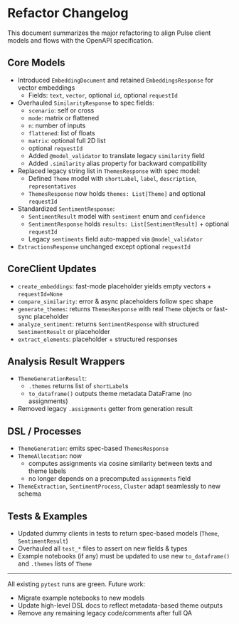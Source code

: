 # Refactor Changelog

This document summarizes the major refactoring to align Pulse client models and flows with the OpenAPI specification.

## Core Models
- Introduced `EmbeddingDocument` and retained `EmbeddingsResponse` for vector embeddings
  - Fields: `text`, `vector`, optional `id`, optional `requestId`
- Overhauled `SimilarityResponse` to spec fields:
  - `scenario`: self or cross
  - `mode`: matrix or flattened
  - `n`: number of inputs
  - `flattened`: list of floats
  - `matrix`: optional full 2D list
  - optional `requestId`
  - Added `@model_validator` to translate legacy `similarity` field
  - Added `.similarity` alias property for backward compatibility
- Replaced legacy string list in `ThemesResponse` with spec model:
  - Defined `Theme` model with `shortLabel`, `label`, `description`, `representatives`
  - `ThemesResponse` now holds `themes: List[Theme]` and optional `requestId`
- Standardized `SentimentResponse`:
  - `SentimentResult` model with `sentiment` enum and `confidence`
  - `SentimentResponse` holds `results: List[SentimentResult]` + optional `requestId`
  - Legacy `sentiments` field auto-mapped via `@model_validator`
- `ExtractionsResponse` unchanged except optional `requestId`

## CoreClient Updates
- `create_embeddings`: fast-mode placeholder yields empty vectors + `requestId=None`
- `compare_similarity`: error & async placeholders follow spec shape
- `generate_themes`: returns `ThemesResponse` with real `Theme` objects or fast-sync placeholder
- `analyze_sentiment`: returns `SentimentResponse` with structured `SentimentResult` or placeholder
- `extract_elements`: placeholder + structured responses

## Analysis Result Wrappers
- `ThemeGenerationResult`:
  - `.themes` returns list of `shortLabel`s
  - `to_dataframe()` outputs theme metadata DataFrame (no assignments)
- Removed legacy `.assignments` getter from generation result

## DSL / Processes
- `ThemeGeneration`: emits spec-based `ThemesResponse`
- `ThemeAllocation`: now
  - computes assignments via cosine similarity between texts and theme labels
  - no longer depends on a precomputed `assignments` field
- `ThemeExtraction`, `SentimentProcess`, `Cluster` adapt seamlessly to new schema

## Tests & Examples
- Updated dummy clients in tests to return spec-based models (`Theme`, `SentimentResult`)
- Overhauled all `test_*` files to assert on new fields & types
- Example notebooks (if any) must be updated to use new `to_dataframe()` and `.themes` lists of `Theme`

---
All existing `pytest` runs are green. Future work:
- Migrate example notebooks to new models
- Update high-level DSL docs to reflect metadata-based theme outputs
- Remove any remaining legacy code/comments after full QA
